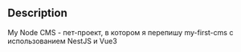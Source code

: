 ## Description

My Node CMS - пет-проект, в котором я перепишу my-first-cms с использованием NestJS и Vue3

